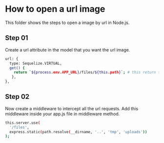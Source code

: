 # How to open a url image 
This folder shows the steps to open a image by url in Node.js.

## Step 01
Create a url attribute in the model that you want the url image.
```bash
url: {
  type: Sequelize.VIRTUAL,
  get() {
    return `${process.env.APP_URL}/files/${this.path}`; # this return the path to open your image
   },
},
```


## Step 02
Now create a middleware to intercept all the url requests.
Add this middleware inside your app.js file in middleware method.

```bash
this.server.use(
  '/files',
  express.static(path.resolve(__dirname, '..', 'tmp', 'uploads'))
);
```



